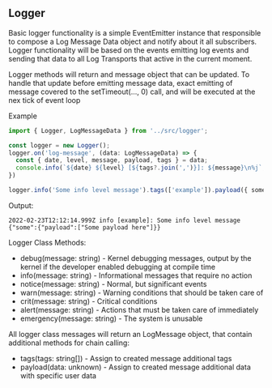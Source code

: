 ## Logger
Basic logger functionality is a simple EventEmitter instance that responsible to compose a Log Message Data object and notify about it all subscribers.
Logger functionality will be based on the events emitting log events and sending that data to all Log Transports that active in the current moment.

Logger methods will return and message object that can be updated. To handle that update before emitting message data, exact emitting of message covered to the setTimeout(..., 0) call, and will be executed at the nex tick of event loop

Example
```typescript
import { Logger, LogMessageData } from '../src/logger';

const logger = new Logger();
logger.on('log-message', (data: LogMessageData) => {
  const { date, level, message, payload, tags } = data;
  console.info(`${date} ${level} [${tags?.join(',')}]: ${message}\n%j`, payload);
})

logger.info('Some info level message').tags(['example']).payload({ some: { payload: [ "Some payload here" ] } });
```
Output:
```text
2022-02-23T12:12:14.999Z info [example]: Some info level message
{"some":{"payload":["Some payload here"]}}
```

Logger Class Methods:
* debug(message: string) - Kernel debugging messages, output by the kernel if the developer enabled debugging at compile time
* info(message: string) - Informational messages that require no action
* notice(message: string) - Normal, but significant events
* warn(message: string) - Warning conditions that should be taken care of
* crit(message: string) - Critical conditions
* alert(message: string) - Actions that must be taken care of immediately
* emergency(message: string) - The system is unusable

All logger class messages will return an LogMessage object, that contain additional methods for chain calling:
* tags(tags: string[]) - Assign to created message additional tags
* payload(data: unknown) - Assign to created message additional data with specific user data
